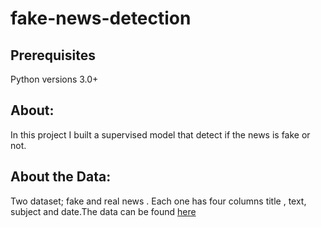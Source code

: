 # fake-news-detection

## Prerequisites
Python versions 3.0+

## About:
In this project I built a supervised model that detect if the news is fake or not.

 ## About the Data:
 Two dataset; fake and real news . Each one has four columns title , text, subject and date.The data can be found  [here](https://www.kaggle.com/clmentbisaillon/fake-and-real-news-dataset)
 

 

